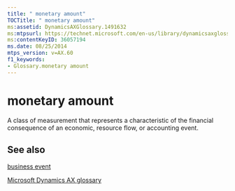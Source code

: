 ```yaml
---
title: " monetary amount"
TOCTitle: " monetary amount"
ms:assetid: DynamicsAXGlossary.1491632
ms:mtpsurl: https://technet.microsoft.com/en-us/library/dynamicsaxglossary.1491632(v=AX.60)
ms:contentKeyID: 36057194
ms.date: 08/25/2014
mtps_version: v=AX.60
f1_keywords:
- Glossary.monetary amount
---
```


# monetary amount

A class of measurement that represents a characteristic of the financial consequence of an economic, resource flow, or accounting event.

## See also

[business event](business-event.md)

[Microsoft Dynamics AX glossary](glossary/microsoft-dynamics-ax-glossary.md)

  


